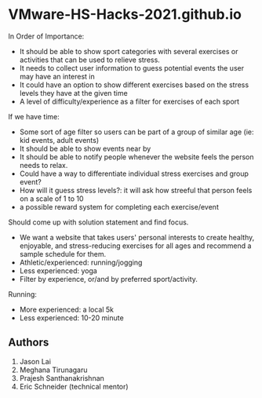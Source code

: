 # VMware-HS-Hacks-2021.github.io
In Order of Importance:
* It should be able to show sport categories with several exercises or activities that can be used to relieve stress.
* It needs to collect user information to guess potential events the user may have an interest in  
* It could have an option to show different exercises based on the stress levels they have at the given time
* A level of difficulty/experience as a filter for exercises of each sport 

If we have time:
* Some sort of age filter so users can be part of a group of similar age (ie: kid events, adult events)
* It should be able to show events near by 
* It should be able to notify people whenever the website feels the person needs to relax.
* Could have a way to differentiate individual stress exercises and group event?
* How will it guess stress levels?: it will ask how streeful that person feels on a scale of 1 to 10 
* a possible reward system for completing each exercise/event



Should come up with solution statement and find focus.

* We want a website that takes users' personal interests to create healthy, enjoyable, and stress-reducing exercises for all ages and recommend a sample schedule for them.
* Athletic/experienced: running/jogging
* Less experienced: yoga
* Filter by experience, or/and by preferred sport/activity.

Running:
* More experienced: a local 5k
* Less experienced: 10-20 minute



## Authors
1. Jason Lai
2. Meghana Tirunagaru
3. Prajesh Santhanakrishnan
4. Eric Schneider (technical mentor)
